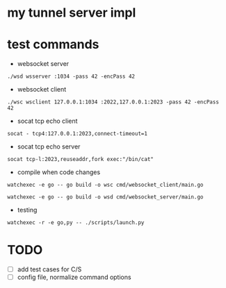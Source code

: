 my tunnel server impl
=====================


# test commands

- websocket server

```shell
./wsd wsserver :1034 -pass 42 -encPass 42
```

- websocket client

```shell
./wsc wsclient 127.0.0.1:1034 :2022,127.0.0.1:2023 -pass 42 -encPass 42
```

- socat tcp echo client
```shell
socat - tcp4:127.0.0.1:2023,connect-timeout=1
```

- socat tcp echo server
```shell
socat tcp-l:2023,reuseaddr,fork exec:"/bin/cat"
```

- compile when code changes
```shell
watchexec -e go -- go build -o wsc cmd/websocket_client/main.go
```

```shell
watchexec -e go -- go build -o wsd cmd/websocket_server/main.go
```

- testing
```shell
watchexec -r -e go,py -- ./scripts/launch.py
```

# TODO

- [ ] add test cases for C/S 
- [ ] config file, normalize command options